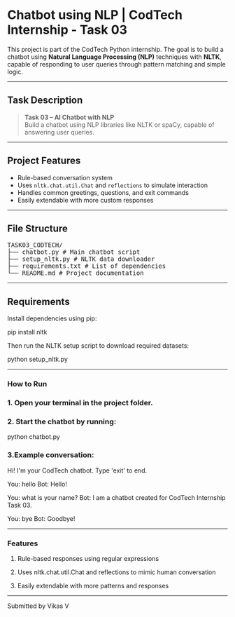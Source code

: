 #  Chatbot using NLP | CodTech Internship - Task 03

This project is part of the CodTech Python internship. The goal is to build a chatbot using **Natural Language Processing (NLP)** techniques with **NLTK**, capable of responding to user queries through pattern matching and simple logic.

---

##  Task Description

> **Task 03 – AI Chatbot with NLP**  
> Build a chatbot using NLP libraries like NLTK or spaCy, capable of answering user queries.

---

##  Project Features

- Rule-based conversation system
- Uses `nltk.chat.util.Chat` and `reflections` to simulate interaction
- Handles common greetings, questions, and exit commands
- Easily extendable with more custom responses

---

## File Structure

<pre>TASK03_CODTECH/
├── chatbot.py # Main chatbot script
├── setup_nltk.py # NLTK data downloader
├── requirements.txt # List of dependencies
└── README.md # Project documentation </pre>

---

##  Requirements

Install dependencies using pip:

pip install nltk

Then run the NLTK setup script to download required datasets:

python setup_nltk.py

---
### How to Run

### 1. Open your terminal in the project folder.

### 2. Start the chatbot by running:

python chatbot.py

### 3.Example conversation:

Hi! I'm your CodTech chatbot. Type 'exit' to end.

You: hello
Bot: Hello!

You: what is your name?
Bot: I am a chatbot created for CodTech Internship Task 03.

You: bye
Bot: Goodbye!

---

### Features

1. Rule-based responses using regular expressions

2. Uses nltk.chat.util.Chat and reflections to mimic human conversation

3. Easily extendable with more patterns and responses

---

Submitted by Vikas V


